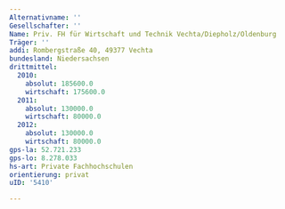 ```yaml
---
Alternativname: ''
Gesellschafter: ''
Name: Priv. FH für Wirtschaft und Technik Vechta/Diepholz/Oldenburg
Träger: ''
addi: Rombergstraße 40, 49377 Vechta
bundesland: Niedersachsen
drittmittel:
  2010:
    absolut: 185600.0
    wirtschaft: 175600.0
  2011:
    absolut: 130000.0
    wirtschaft: 80000.0
  2012:
    absolut: 130000.0
    wirtschaft: 80000.0
gps-la: 52.721.233
gps-lo: 8.278.033
hs-art: Private Fachhochschulen
orientierung: privat
uID: '5410'

---
```


